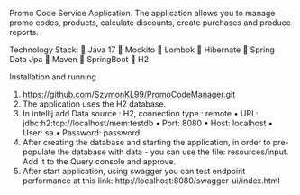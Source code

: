 Promo Code Service Application.
The application allows you to manage promo codes, products, calculate discounts, create purchases and produce reports.

Technology Stack:
	Java 17
	Mockito
	Lombok
	Hibernate
	Spring Data Jpa
	Maven
	SpringBoot
	H2

Installation and running 
1.	https://github.com/SzymonKL99/PromoCodeManager.git
2.	The application uses the H2 database.
3.	In intellij add Data source : H2, connection type : remote
•	URL: jdbc:h2:tcp://localhost/mem:testdb
•	Port: 8080
•	Host: localhost
•	User: sa
•	Password: password
4.	After creating the database and starting the application, in order to pre-populate the database with data - you can use the file: resources/input. Add it to the Query console and approve. 
5.	After start application, using swagger you can test endpoint performance at this link: http://localhost:8080/swagger-ui/index.html





